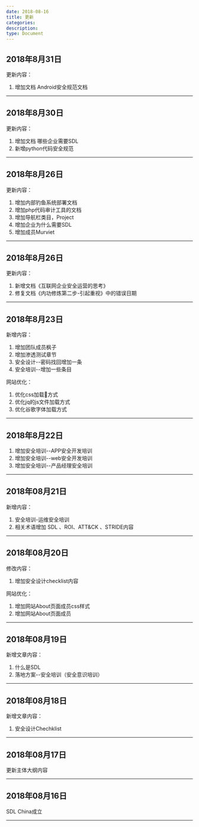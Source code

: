 ```yaml
---
date: 2018-08-16
title: 更新
categories:
description:
type: Document
---
```


## 2018年8月31日

更新内容：

1. 增加文档 Android安全规范文档

---

## 2018年8月30日

更新内容：

1. 增加文档 哪些企业需要SDL
2. 新增python代码安全规范

---

## 2018年8月26日

更新内容：

1. 增加内部钓鱼系统部署文档
2. 增加php代码审计工具的文档
3. 增加导航栏类目，Project
4. 增加企业为什么需要SDL
5. 增加成员Murviet

---

## 2018年8月26日

更新内容：

1. 新增文档《互联网企业安全运营的思考》
2. 修复文档《内功修炼第二步-引起重视》中的错误日期

---

## 2018年8月23日

新增内容：

1. 增加团队成员枫子
2. 增加渗透测试章节
3. 安全设计--密码找回增加一条
4. 安全培训--增加一些条目

网站优化：

1. 优化css加载方式
2. 优化jq的js文件加载方式
3. 优化谷歌字体加载方式

---

## 2018年8月22日

1. 增加安全培训--APP安全开发培训
2. 增加安全培训--web安全开发培训
3. 增加安全培训--产品经理安全培训

---

## 2018年08月21日

新增内容：

1. 安全培训-运维安全培训
2. 相关术语增加 SDL 、ROI、ATT&CK 、STRIDE内容

---

## 2018年08月20日

修改内容：

1. 增加安全设计checklist内容

网站优化：

1. 增加网站About页面成员css样式
2. 增加网站About页面成员

---

## 2018年08月19日

新增文章内容：

1. 什么是SDL
2. 落地方案--安全培训（安全意识培训）

---

## 2018年08月18日

新增文章内容：

1. 安全设计Chechklist

---

## 2018年08月17日

更新主体大纲内容

---

## 2018年08月16日

SDL China成立

-----
